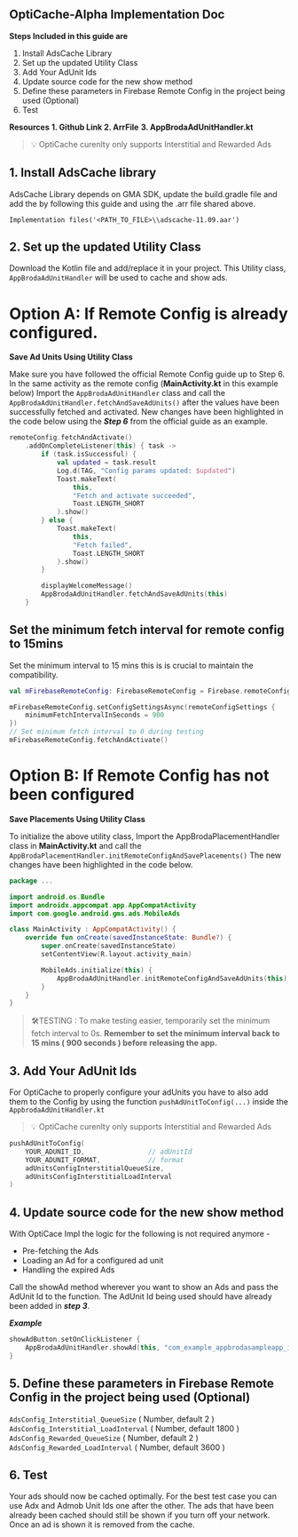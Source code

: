 ## OptiCache-Alpha Implementation Doc

**Steps Included in this guide are**
1. Install AdsCache Library
2. Set up the updated Utility Class
3. Add Your AdUnit Ids
4. Update source code for the new show method
5. Define these parameters in Firebase Remote Config in the project being used (Optional)
6. Test

**Resources**
**1. Github Link
2. ArrFile**
**3. AppBrodaAdUnitHandler.kt**

> 💡 OptiCache curenlty only supports Interstitial and Rewarded Ads

## 1. Install AdsCache library

AdsCache Library depends on GMA SDK, update the build.gradle file and add the by following
this guide and using the .arr file shared above.

    Implementation files('<PATH_TO_FILE>\\adscache-11.09.aar')

## 2. Set up the updated Utility Class
Download the Kotlin file and add/replace it in your project. This Utility class,
`AppBrodaAdUnitHandler` will be used to cache and show ads.

# Option A: If Remote Config is already configured.

**Save Ad Units Using Utility Class**

Make sure you have followed the official Remote Config guide up to    Step 6. In the same activity as the remote config (**MainActivity.kt** in  this example below) Import the `AppBrodaAdUnitHandler` class and call    the `AppBrodaAdUnitHandler.fetchAndSaveAdUnits()` after the values have  been successfully fetched and activated. New changes have been    highlighted in the code below using the ***Step 6*** from the official guide as an example.

```kotlin
remoteConfig.fetchAndActivate()
    .addOnCompleteListener(this) { task ->
        if (task.isSuccessful) {
            val updated = task.result
            Log.d(TAG, "Config params updated: $updated")
            Toast.makeText(
                this,
                "Fetch and activate succeeded",
                Toast.LENGTH_SHORT
            ).show()
        } else {
            Toast.makeText(
                this,
                "Fetch failed",
                Toast.LENGTH_SHORT
            ).show()
        }

        displayWelcomeMessage()
        AppBrodaAdUnitHandler.fetchAndSaveAdUnits(this)
    }
```

##  Set the minimum fetch interval for remote config to 15mins
Set the minimum interval to 15 mins this is is crucial to maintain the compatibility.
```kotlin
val mFirebaseRemoteConfig: FirebaseRemoteConfig = Firebase.remoteConfig

mFirebaseRemoteConfig.setConfigSettingsAsync(remoteConfigSettings {
    minimumFetchIntervalInSeconds = 900
})
// Set minimum fetch interval to 0 during testing
mFirebaseRemoteConfig.fetchAndActivate()

```

# Option B: If Remote Config has not been configured

**Save Placements Using Utility Class**

To initialize the above utility class, Import the AppBrodaPlacementHandler class in
**MainActivity.kt** and call the
`AppBrodaPlacementHandler.initRemoteConfigAndSavePlacements()` The new changes have been highlighted in the code below.

```kotlin
package ...

import android.os.Bundle
import androidx.appcompat.app.AppCompatActivity
import com.google.android.gms.ads.MobileAds

class MainActivity : AppCompatActivity() {
    override fun onCreate(savedInstanceState: Bundle?) {
        super.onCreate(savedInstanceState)
        setContentView(R.layout.activity_main)

        MobileAds.initialize(this) {
            AppBrodaAdUnitHandler.initRemoteConfigAndSaveAdUnits(this)
        }
    }
}
```


> 🛠️TESTING : To make testing easier, temporarily set the minimum fetch
> interval to 0s. **Remember to set the minimum interval back to 15 mins (
> 900 seconds ) before releasing the app.**


## 3. Add Your AdUnit Ids
For OptiCache to properly configure your adUnits you have to also add them to the
Config by using the function `pushAdUnitToConfig(...)` inside the `AppbrodaAdUnitHandler.kt`

> 💡 OptiCache curenlty only supports Interstitial and Rewarded Ads

```kotlin
pushAdUnitToConfig(
    YOUR_ADUNIT_ID,                // adUnitId
    YOUR_ADUNIT_FORMAT,            // format
    adUnitsConfigInterstitialQueueSize,
    adUnitsConfigInterstitialLoadInterval
)
```



## 4. Update source code for the new show method
With OptiCace Impl the logic for the following is not required anymore -

 - Pre-fetching the Ads  
 - Loading an Ad for a configured ad unit    
 - Handling the expired Ads

Call the showAd method wherever you want to show an Ads and pass the AdUnit Id to
the function.
The AdUnit Id being used should have already been added in ***step 3***.

***Example***

```kotlin
showAdButton.setOnClickListener {
    AppBrodaAdUnitHandler.showAd(this, "com_example_appbrodasampleapp_interstitialAds")
}

```


## 5. Define these parameters in Firebase Remote Config in the project being used (Optional)
`AdsConfig_Interstitial_QueueSize` ( Number, default 2 )
`AdsConfig_Interstitial_LoadInterval` ( Number, default 1800 )
`AdsConfig_Rewarded_QueueSize` ( Number, default 2 )
`AdsConfig_Rewarded_LoadInterval` ( Number, default 3600 )

## 6. Test
Your ads should now be cached optimally. For the best test case you can use Adx and
Admob Unit Ids one after the other. The ads that have been already been cached
should still be shown if you turn off your network. Once an ad is shown it is removed
from the cache.

